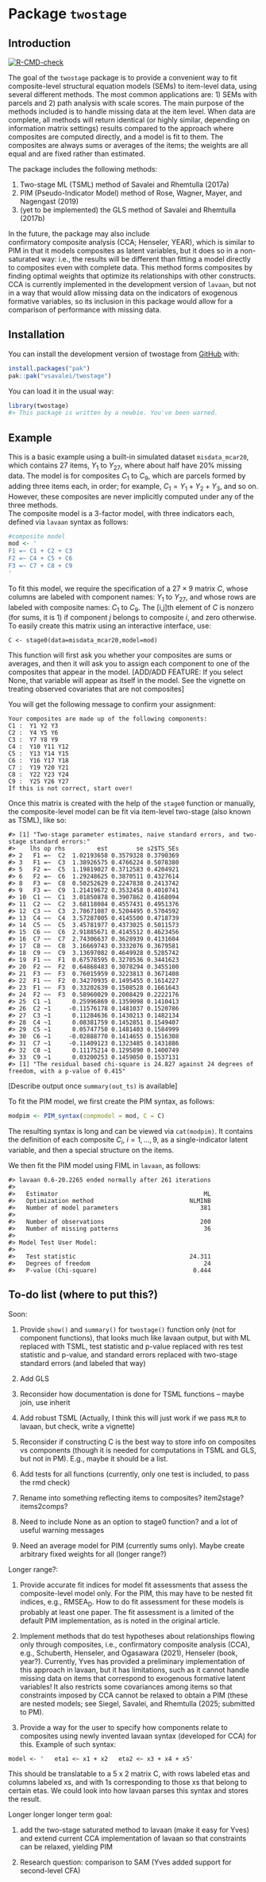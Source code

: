 
<!-- README.md is generated from README.Rmd. Please edit that file -->
<!-- Render `README.Rmd` regularly to keep `README.md` up-to-date, via
`devtools::build_readme()` -->

# Package `twostage`

## Introduction

<!-- badges: start -->

[![R-CMD-check](https://github.com/vsavalei/twostage/actions/workflows/R-CMD-check.yaml/badge.svg)](https://github.com/vsavalei/twostage/actions/workflows/R-CMD-check.yaml)
<!-- badges: end -->

The goal of the `twostage` package is to provide a convenient way to fit
composite-level structural equation models (SEMs) to item-level data,
using several different methods. The most common applications are: 1)
SEMs with parcels and 2) path analysis with scale scores. The main
purpose of the methods included is to handle missing data at the item
level. When data are complete, all methods will return identical (or
highly similar, depending on information matrix settings) results
compared to the approach where composites are computed directly, and a
model is fit to them. The composites are always sums or averages of the
items; the weights are all equal and are fixed rather than estimated.

The package includes the following methods:

1)  Two-stage ML (TSML) method of Savalei and Rhemtulla (2017a)
2)  PIM (Pseudo-Indicator Model) method of Rose, Wagner, Mayer, and
    Nagengast (2019)
3)  (yet to be implemented) the GLS method of Savalei and Rhemtulla
    (2017b)

In the future, the package may also include  
confirmatory composite analysis (CCA; Henseler, YEAR), which is similar
to PIM in that it models composites as latent variables, but it does so
in a non-saturated way: i.e., the results will be different than fitting
a model directly to composites even with complete data. This method
forms composites by finding optimal weights that optimize its
relationships with other constructs. CCA is currently implemented in the
development version of `lavaan`, but not in a way that would allow
missing data on the indicators of exogenous formative variables, so its
inclusion in this package would allow for a comparison of performance
with missing data.

## Installation

You can install the development version of twostage from
[GitHub](https://github.com/) with:

``` r
install.packages("pak")
pak::pak("vsavalei/twostage")
```

You can load it in the usual way:

``` r
library(twostage) 
#> This package is written by a newbie. You've been warned.
```

## Example

This is a basic example using a built-in simulated dataset
`misdata_mcar20`, which contains 27 items, $Y_1$ to $Y_{27}$, where
about half have 20% missing data. The model is for composites $C_1$ to
$C_9$, which are parcels formed by adding three items each, in order;
for example, $C_1 = Y_1 + Y_2 + Y_3$, and so on. However, these
composites are never implicitly computed under any of the three
methods.  
The composite model is a 3-factor model, with three indicators each,
defined via `lavaan` syntax as follows:

``` r
#composite model
mod <- '
F1 =~ C1 + C2 + C3
F2 =~ C4 + C5 + C6
F3 =~ C7 + C8 + C9
'
```

To fit this model, we require the specification of a $27 \times 9$
matrix $C$, whose columns are labeled with component names: $Y_1$ to
$Y_{27}$, and whose rows are labeled with composite names: $C_1$ to
$C_9$. The \[i,j\]th element of $C$ is nonzero (for sums, it is 1) if
component $j$ belongs to composite $i$, and zero otherwise. To easily
create this matrix using an interactive interface, use:

    C <- stage0(data=misdata_mcar20,model=mod)

This function will first ask you whether your composites are sums or
averages, and then it will ask you to assign each component to one of
the composites that appear in the model. \[ADD/ADD FEATURE: If you
select None, that variable will appear as itself in the model. See the
vignette on treating observed covariates that are not composites\]

You will get the following message to confirm your assignment:

    Your composites are made up of the following components: 
    C1 :  Y1 Y2 Y3 
    C2 :  Y4 Y5 Y6 
    C3 :  Y7 Y8 Y9 
    C4 :  Y10 Y11 Y12 
    C5 :  Y13 Y14 Y15 
    C6 :  Y16 Y17 Y18 
    C7 :  Y19 Y20 Y21 
    C8 :  Y22 Y23 Y24 
    C9 :  Y25 Y26 Y27 
    If this is not correct, start over! 

Once this matrix is created with the help of the `stage0` function or
manually, the composite-level model can be fit via item-level two-stage
(also known as TSML), like so:

    #> [1] "Two-stage parameter estimates, naive standard errors, and two-stage standard errors:"
    #>    lhs op rhs         est        se s2$TS_SEs
    #> 2   F1 =~  C2  1.02193658 0.3579328 0.3790369
    #> 3   F1 =~  C3  1.38926575 0.4766224 0.5078380
    #> 5   F2 =~  C5  1.19819027 0.3712583 0.4204921
    #> 6   F2 =~  C6  1.29248625 0.3870511 0.4327614
    #> 8   F3 =~  C8  0.50252629 0.2247838 0.2413742
    #> 9   F3 =~  C9  1.21419672 0.3532458 0.4010741
    #> 10  C1 ~~  C1  3.01850878 0.3907862 0.4168094
    #> 11  C2 ~~  C2  3.68118084 0.4557431 0.4951376
    #> 12  C3 ~~  C3  2.78671087 0.5204495 0.5704592
    #> 13  C4 ~~  C4  3.57287005 0.4145500 0.4718739
    #> 14  C5 ~~  C5  3.45781977 0.4373025 0.5011573
    #> 15  C6 ~~  C6  2.91885671 0.4145512 0.4623456
    #> 16  C7 ~~  C7  2.74306637 0.3628939 0.4131604
    #> 17  C8 ~~  C8  3.16669743 0.3332076 0.3679581
    #> 18  C9 ~~  C9  3.13697082 0.4649928 0.5285742
    #> 19  F1 ~~  F1  0.67578595 0.3270536 0.3441623
    #> 20  F2 ~~  F2  0.64868483 0.3078294 0.3455100
    #> 21  F3 ~~  F3  0.76015959 0.3223813 0.3671408
    #> 22  F1 ~~  F2  0.34270935 0.1495455 0.1614227
    #> 23  F1 ~~  F3  0.33202639 0.1508528 0.1661643
    #> 24  F2 ~~  F3  0.58960029 0.2008429 0.2222176
    #> 25  C1 ~1      0.25996869 0.1359098 0.1410413
    #> 26  C2 ~1     -0.11576178 0.1481037 0.1520786
    #> 27  C3 ~1      0.11284636 0.1430213 0.1482134
    #> 28  C4 ~1      0.08381759 0.1452851 0.1549407
    #> 29  C5 ~1      0.05747750 0.1481403 0.1584999
    #> 30  C6 ~1     -0.02888770 0.1414655 0.1516308
    #> 31  C7 ~1     -0.11409123 0.1323485 0.1431886
    #> 32  C8 ~1      0.11175214 0.1295890 0.1400749
    #> 33  C9 ~1      0.03200253 0.1459050 0.1537131
    #> [1] "The residual based chi-square is 24.827 against 24 degrees of freedom, with a p-value of 0.415"

\[Describe output once `summary(out_ts)` is available\]

To fit the PIM model, we first create the PIM syntax, as follows:

``` r
modpim <- PIM_syntax(compmodel = mod, C = C)
```

The resulting syntax is long and can be viewed via `cat(modpim)`. It
contains the definition of each composite $C_i$, $i=1,\ldots,9$, as a
single-indicator latent variable, and then a special structure on the
items.

We then fit the PIM model using FIML in `lavaan`, as follows:

    #> lavaan 0.6-20.2265 ended normally after 261 iterations
    #> 
    #>   Estimator                                         ML
    #>   Optimization method                           NLMINB
    #>   Number of model parameters                       381
    #> 
    #>   Number of observations                           200
    #>   Number of missing patterns                        36
    #> 
    #> Model Test User Model:
    #>                                                       
    #>   Test statistic                                24.311
    #>   Degrees of freedom                                24
    #>   P-value (Chi-square)                           0.444

## To-do list (where to put this?)

Soon:

1)  Provide `show()` and `summary()` for `twostage()` function only (not
    for component functions), that looks much like lavaan output, but
    with ML replaced with TSML, test statistic and p-value replaced with
    res test statistic and p-value, and standard errors replaced with
    two-stage standard errors (and labeled that way)

2)  Add GLS

3)  Reconsider how documentation is done for TSML functions – maybe
    join, use inherit

4)  Add robust TSML (Actually, I think this will just work if we pass
    `MLR` to lavaan, but check, write a vignette)

5)  Reconsider if constructing C is the best way to store info on
    composites vs components (though it is needed for computations in
    TSML and GLS, but not in PM). E.g., maybe it should be a list.

6)  Add tests for all functions (currently, only one test is included,
    to pass the rmd check)

7)  Rename into something reflecting items to composites? item2stage?
    items2comps?

8)  Need to include None as an option to stage0 function? and a lot of
    useful warning messages

9)  Need an average model for PIM (currently sums only). Maybe create
    arbitrary fixed weights for all (longer range?)

Longer range?:

1)  Provide accurate fit indices for model fit assessments that assess
    the composite-level model only. For the PIM, this may have to be
    nested fit indices, e.g., $\text{RMSEA}_\text{D}$. How to do fit
    assessment for these models is probably at least one paper. The fit
    assessment is a limited of the default PIM implementation, as is
    noted in the original article.

2)  Implement methods that do test hypotheses about relationships
    flowing only through composites, i.e., confirmatory composite
    analysis (CCA), e.g., Schuberth, Henseler, and Ogasawara (2021),
    Henseler (book, year?). Currently, Yves has provided a preliminary
    implementation of this approach in lavaan, but it has limitations,
    such as it cannot handle missing data on items that correspond to
    exogenous formative latent variables! It also restricts some
    covariances among items so that constraints imposed by CCA cannot be
    relaxed to obtain a PIM (these are nested models; see Siegel,
    Savalei, and Rhemtulla (2025; submitted to PM).

3)  Provide a way for the user to specify how components relate to
    composites using newly invented lavaan syntax (developed for CCA)
    for this. Example of such syntax:

`model <- '   eta1 <~ x1 + x2   eta2 <~ x3 + x4 + x5'`

This should be translatable to a 5 x 2 matrix C, with rows labeled etas
and columns labeled xs, and with 1s corresponding to those xs that
belong to certain etas. We could look into how lavaan parses this syntax
and stores the result.

Longer longer longer term goal:

1)  add the two-stage saturated method to lavaan (make it easy for Yves)
    and extend current CCA implementation of lavaan so that constraints
    can be relaxed, yielding PIM

2)  Research question: comparison to SAM (Yves added support for
    second-level CFA)

